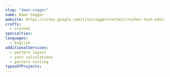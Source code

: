 ```yaml
---
slug: "dawn-cogger"
name: Dawn Cogger
website: https://sites.google.com/site/coggercrochet/crochet-tech-editing
crafts:
  - crochet
specialties:
languages:
  - English
additionalServices:
  - pattern layout
  - yarn calculations
  - pattern testing
typesOfProjects:
---
```

